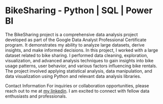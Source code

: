 # BikeSharing - Python | SQL | Power BI

The BikeSharing project is a comprehensive data analysis project developed as part of the Google Data Analyst Professional Certificate program. It demonstrates my ability to analyze large datasets, derive insights, and make informed decisions. In this project, I worked with a large dataset related to bike sharing. I performed data cleaning, exploration, visualization, and advanced analysis techniques to gain insights into bike usage patterns, user behavior, and various factors influencing bike rentals. The project involved applying statistical analysis, data manipulation, and data visualization using Python and relevant data analysis libraries.

Contact Information
For inquiries or collaboration opportunities, please reach out to me at [my linkedin](https://www.linkedin.com/in/federico-di-pasquale/). I am excited to connect with fellow data enthusiasts and professionals.
